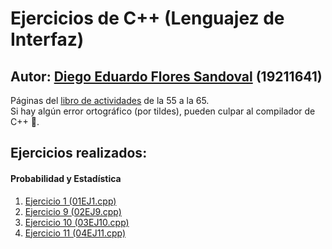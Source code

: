 # Ejercicios de C++ (Lenguajez de Interfaz)

## Autor: [Diego Eduardo Flores Sandoval](https://github.com/LaloFl) (19211641)

Páginas del [libro de actividades](https://drive.google.com/file/d/1efOHOLvFJGpSsO0gv8HOPNdins-AaOPX/view) de la 55 a la 65.<br/>
Si hay algún error ortográfico (por tildes), pueden culpar al compilador de C++ 😤.

## Ejercicios realizados:

#### Probabilidad y Estadística

1. [Ejercicio 1 (01EJ1.cpp)](01EJ11.cpp)
2. [Ejercicio 9 (02EJ9.cpp)](02EJ9.cpp)
3. [Ejercicio 10 (03EJ10.cpp)](03EJ10.cpp)
4. [Ejercicio 11 (04EJ11.cpp)](04EJ11.cpp)
